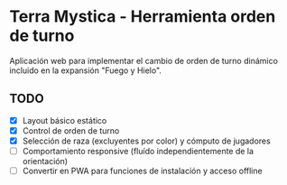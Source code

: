# Terra Mystica - Herramienta orden de turno

Aplicación web para implementar el cambio de orden de turno dinámico incluido en la expansión "Fuego y Hielo".

## TODO

- [x] Layout básico estático
- [x] Control de orden de turno
- [x] Selección de raza (excluyentes por color) y cómputo de jugadores
- [ ] Comportamiento responsive (fluído independientemente de la orientación)
- [ ] Convertir en PWA para funciones de instalación y acceso offline
